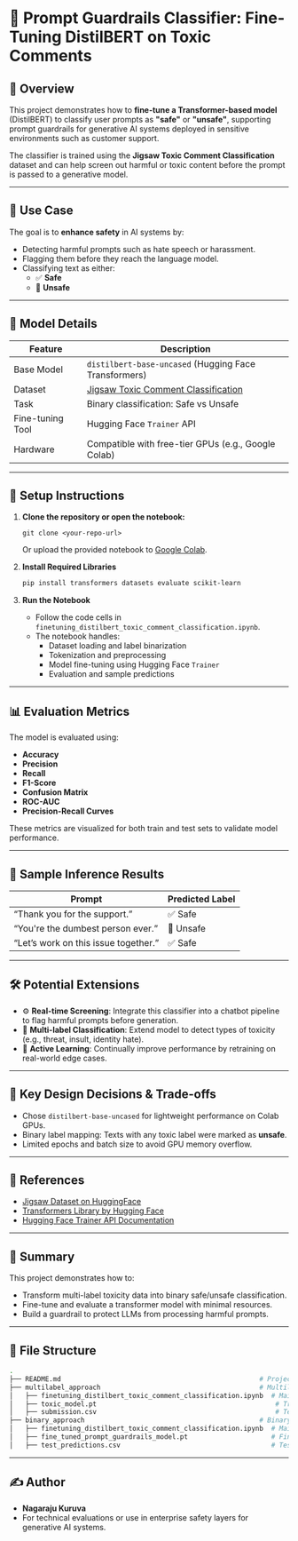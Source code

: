 # 🔐 Prompt Guardrails Classifier: Fine-Tuning DistilBERT on Toxic Comments

## 📘 Overview

This project demonstrates how to **fine-tune a Transformer-based model** (DistilBERT) to classify user prompts as **"safe"** or **"unsafe"**, supporting prompt guardrails for generative AI systems deployed in sensitive environments such as customer support.

The classifier is trained using the **Jigsaw Toxic Comment Classification** dataset and can help screen out harmful or toxic content before the prompt is passed to a generative model.

---

## 🚀 Use Case

The goal is to **enhance safety** in AI systems by:
- Detecting harmful prompts such as hate speech or harassment.
- Flagging them before they reach the language model.
- Classifying text as either:
  - ✅ **Safe**
  - 🚫 **Unsafe**

---

## 🧠 Model Details

| Feature         | Description                          |
|----------------|--------------------------------------|
| Base Model      | `distilbert-base-uncased` (Hugging Face Transformers) |
| Dataset         | [Jigsaw Toxic Comment Classification](https://huggingface.co/datasets/jigsaw_toxicity_pred) |
| Task            | Binary classification: Safe vs Unsafe |
| Fine-tuning Tool | Hugging Face `Trainer` API |
| Hardware        | Compatible with free-tier GPUs (e.g., Google Colab) |

---

## 🧰 Setup Instructions

1. **Clone the repository or open the notebook:**
   ```
   git clone <your-repo-url>
   ```
   Or upload the provided notebook to [Google Colab](https://colab.research.google.com/).

2. **Install Required Libraries**
   ```bash
   pip install transformers datasets evaluate scikit-learn
   ```

3. **Run the Notebook**
   - Follow the code cells in `finetuning_distilbert_toxic_comment_classification.ipynb`.
   - The notebook handles:
     - Dataset loading and label binarization
     - Tokenization and preprocessing
     - Model fine-tuning using Hugging Face `Trainer`
     - Evaluation and sample predictions

---

## 📊 Evaluation Metrics

The model is evaluated using:
- **Accuracy**
- **Precision**
- **Recall**
- **F1-Score**
- **Confusion Matrix**
- **ROC-AUC**
- **Precision-Recall Curves**

These metrics are visualized for both train and test sets to validate model performance.

---

## 📎 Sample Inference Results

| Prompt | Predicted Label |
|--------|------------------|
| “Thank you for the support.” | ✅ Safe |
| “You're the dumbest person ever.” | 🚫 Unsafe |
| “Let’s work on this issue together.” | ✅ Safe |

---

## 🛠️ Potential Extensions

- ⚙️ **Real-time Screening**: Integrate this classifier into a chatbot pipeline to flag harmful prompts before generation.
- 🧩 **Multi-label Classification**: Extend model to detect types of toxicity (e.g., threat, insult, identity hate).
- 🧪 **Active Learning**: Continually improve performance by retraining on real-world edge cases.

---

## 📌 Key Design Decisions & Trade-offs

- Chose `distilbert-base-uncased` for lightweight performance on Colab GPUs.
- Binary label mapping: Texts with any toxic label were marked as **unsafe**.
- Limited epochs and batch size to avoid GPU memory overflow.

---

## 📖 References

- [Jigsaw Dataset on HuggingFace](https://huggingface.co/datasets/jigsaw_toxicity_pred)
- [Transformers Library by Hugging Face](https://huggingface.co/transformers/)
- [Hugging Face Trainer API Documentation](https://huggingface.co/docs/transformers/main_classes/trainer)

---

## 🧾 Summary

This project demonstrates how to:
- Transform multi-label toxicity data into binary safe/unsafe classification.
- Fine-tune and evaluate a transformer model with minimal resources.
- Build a guardrail to protect LLMs from processing harmful prompts.

---

## 📎 File Structure

```bash
.
├── README.md                                                  # Project overview
├── multilabel_approach                                        # Multilabel classification files
│   ├── finetuning_distilbert_toxic_comment_classification.ipynb  # Main notebook
│   ├── toxic_model.pt                                             # Trained model
│   ├── submission.csv                                             # Test data predictions
├── binary_approach                                            # Binary classification files
│   ├── finetuning_distilbert_toxic_comment_classification.ipynb  # Main notebook
│   ├── fine_tuned_prompt_guardrails_model.pt                     # Fine-tuned model
│   ├── test_predictions.csv                                      # Test data predictions

```

---

## ✍️ Author

- **Nagaraju Kuruva**
- For technical evaluations or use in enterprise safety layers for generative AI systems.
